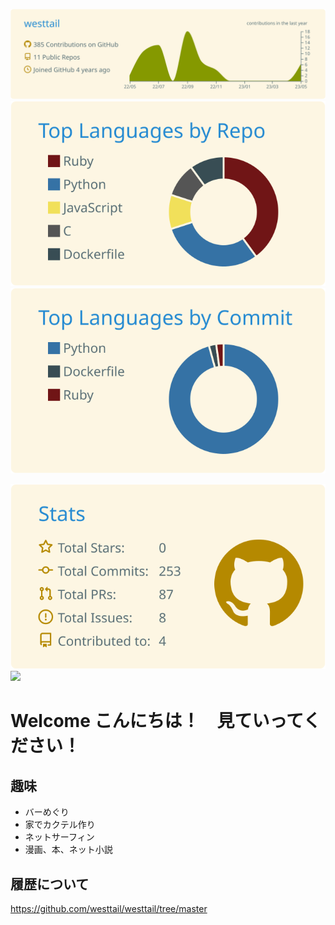 [![](https://raw.githubusercontent.com/westtail/westtail/master/profile-summary-card-output/solarized/0-profile-details.svg)](https://github.com/vn7n24fzkq/github-profile-summary-cards)
[![](https://raw.githubusercontent.com/westtail/westtail/master/profile-summary-card-output/solarized/1-repos-per-language.svg)](https://github.com/vn7n24fzkq/github-profile-summary-cards)
[![](https://raw.githubusercontent.com/westtail/westtail/master/profile-summary-card-output/solarized/2-most-commit-language.svg)](https://github.com/vn7n24fzkq/github-profile-summary-cards)

[![](https://raw.githubusercontent.com/westtail/westtail/master/profile-summary-card-output/solarized/3-stats.svg)](https://github.com/vn7n24fzkq/github-profile-summary-cards)
![](https://komarev.com/ghpvc/?username=westtail&color=green)

# Welcome こんにちは！　見ていってください！

## 趣味 
* バーめぐり
* 家でカクテル作り
* ネットサーフィン
* 漫画、本、ネット小説

## 履歴について
https://github.com/westtail/westtail/tree/master
